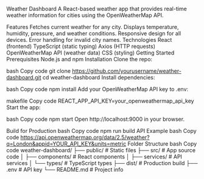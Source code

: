 Weather Dashboard
A React-based weather app that provides real-time weather information for cities using the OpenWeatherMap API.

Features
Fetches current weather for any city.
Displays temperature, humidity, pressure, and weather conditions.
Responsive design for all devices.
Error handling for invalid city names.
Technologies
React (frontend)
TypeScript (static typing)
Axios (HTTP requests)
OpenWeatherMap API (weather data)
CSS (styling)
Getting Started
Prerequisites
Node.js and npm
Installation
Clone the repo:

bash
Copy code
git clone https://github.com/yourusername/weather-dashboard.git
cd weather-dashboard
Install dependencies:

bash
Copy code
npm install
Add your OpenWeatherMap API key to .env:

makefile
Copy code
REACT_APP_API_KEY=your_openweathermap_api_key
Start the app:

bash
Copy code
npm start
Open http://localhost:9000 in your browser.

Build for Production
bash
Copy code
npm run build
API Example
bash
Copy code
https://api.openweathermap.org/data/2.5/weather?q=London&appid=YOUR_API_KEY&units=metric
Folder Structure
bash
Copy code
weather-dashboard/
├── public/          # Static files
├── src/             # App source code
│   ├── components/  # React components
│   ├── services/    # API services
│   └── types/       # TypeScript types
├── dist/            # Production build
├── .env             # API key
└── README.md        # Project info
